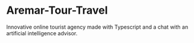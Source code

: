 # Aremar-Tour-Travel
Innovative online tourist agency made with Typescript and a chat with an artificial intelligence advisor.
